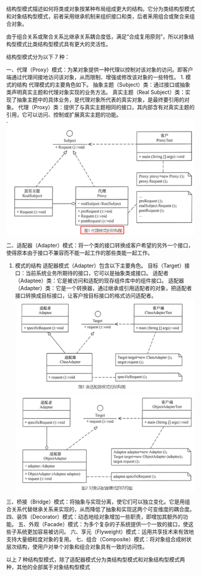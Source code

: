 结构型模式描述如何将类或对象按某种布局组成更大的结构。它分为类结构型模式和对象结构型模式，前者采用继承机制来组织接口和类，后者釆用组合或聚合来组合对象。

由于组合关系或聚合关系比继承关系耦合度低，满足“合成复用原则”，所以对象结构型模式比类结构型模式具有更大的灵活性。

结构型模式分为以下 7 种：

一、代理（Proxy）模式：为某对象提供一种代理以控制对该对象的访问。即客户端通过代理间接地访问该对象，从而限制、增强或修改该对象的一些特性。
    1. 模式的结构
    代理模式的主要角色如下。
    抽象主题（Subject）类：通过接口或抽象类声明真实主题和代理对象实现的业务方法。
    真实主题（Real Subject）类：实现了抽象主题中的具体业务，是代理对象所代表的真实对象，是最终要引用的对象。
    代理（Proxy）类：提供了与真实主题相同的接口，其内部含有对真实主题的引用，它可以访问、控制或扩展真实主题的功能。
![img.png](img.png)


二、适配器（Adapter）模式：将一个类的接口转换成客户希望的另外一个接口，使得原本由于接口不兼容而不能一起工作的那些类能一起工作。
1. 模式的结构
   适配器模式（Adapter）包含以下主要角色。
   目标（Target）接口：当前系统业务所期待的接口，它可以是抽象类或接口。
   适配者（Adaptee）类：它是被访问和适配的现存组件库中的组件接口。
   适配器（Adapter）类：它是一个转换器，通过继承或引用适配者的对象，把适配者接口转换成目标接口，让客户按目标接口的格式访问适配者。
![img_1.png](img_1.png) ![img_2.png](img_2.png)
   

三、桥接（Bridge）模式：将抽象与实现分离，使它们可以独立变化。它是用组合关系代替继承关系来实现的，从而降低了抽象和实现这两个可变维度的耦合度。
四、装饰（Decorator）模式：动态地给对象增加一些职责，即增加其额外的功能。
五、外观（Facade）模式：为多个复杂的子系统提供一个一致的接口，使这些子系统更加容易被访问。
六、享元（Flyweight）模式：运用共享技术来有效地支持大量细粒度对象的复用。
七、组合（Composite）模式：将对象组合成树状层次结构，使用户对单个对象和组合对象具有一致的访问性。

以上 7 种结构型模式，除了适配器模式分为类结构型模式和对象结构型模式两种，其他的全部属于对象结构型模式